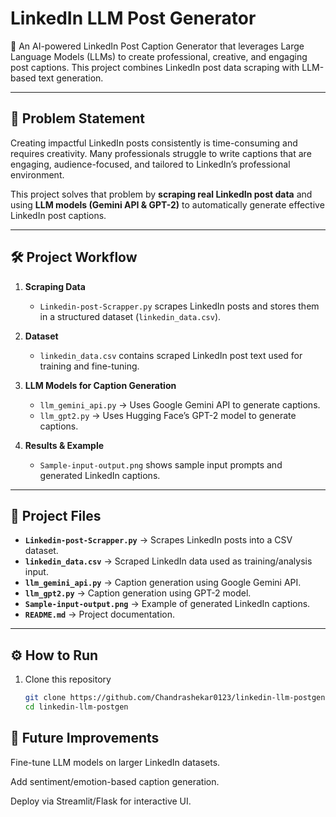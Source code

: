# LinkedIn LLM Post Generator

🚀 An AI-powered LinkedIn Post Caption Generator that leverages Large Language Models (LLMs) to create professional, creative, and engaging post captions. This project combines LinkedIn post data scraping with LLM-based text generation.

---

## 📌 Problem Statement
Creating impactful LinkedIn posts consistently is time-consuming and requires creativity. Many professionals struggle to write captions that are engaging, audience-focused, and tailored to LinkedIn’s professional environment.  

This project solves that problem by **scraping real LinkedIn post data** and using **LLM models (Gemini API & GPT-2)** to automatically generate effective LinkedIn post captions.

---

## 🛠️ Project Workflow
1. **Scraping Data**  
   - `Linkedin-post-Scrapper.py` scrapes LinkedIn posts and stores them in a structured dataset (`linkedin_data.csv`).

2. **Dataset**  
   - `linkedin_data.csv` contains scraped LinkedIn post text used for training and fine-tuning.

3. **LLM Models for Caption Generation**  
   - `llm_gemini_api.py` → Uses Google Gemini API to generate captions.  
   - `llm_gpt2.py` → Uses Hugging Face’s GPT-2 model to generate captions.  

4. **Results & Example**  
   - `Sample-input-output.png` shows sample input prompts and generated LinkedIn captions.

---

## 📂 Project Files
- **`Linkedin-post-Scrapper.py`** → Scrapes LinkedIn posts into a CSV dataset.  
- **`linkedin_data.csv`** → Scraped LinkedIn data used as training/analysis input.  
- **`llm_gemini_api.py`** → Caption generation using Google Gemini API.  
- **`llm_gpt2.py`** → Caption generation using GPT-2 model.  
- **`Sample-input-output.png`** → Example of generated LinkedIn captions.  
- **`README.md`** → Project documentation.

---

## ⚙️ How to Run
1. Clone this repository  
   ```bash
   git clone https://github.com/Chandrashekar0123/linkedin-llm-postgen.git
   cd linkedin-llm-postgen

## 🚀 Future Improvements

Fine-tune LLM models on larger LinkedIn datasets.

Add sentiment/emotion-based caption generation.

Deploy via Streamlit/Flask for interactive UI.
